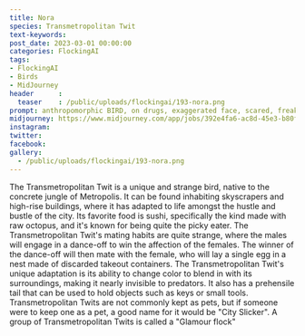 ```yaml
---
title: Nora
species: Transmetropolitan Twit
text-keywords: 
post_date: 2023-03-01 00:00:00
categories: FlockingAI
tags:
- FlockingAI
- Birds
- MidJourney 
header      :
  teaser    : /public/uploads/flockingai/193-nora.png
prompt: anthropomorphic BIRD, on drugs, exaggerated face, scared, freaking out, transmetropolitan, transhumanist , gonzo , on a white background
midjourney: https://www.midjourney.com/app/jobs/392e4fa6-ac8d-45e3-b80f-093aab4cf7f0
instagram: 
twitter: 
facebook: 
gallery: 
  - /public/uploads/flockingai/193-nora.png
---
```


The Transmetropolitan Twit is a unique and strange bird, native to the concrete jungle of Metropolis. It can be found inhabiting skyscrapers and high-rise buildings, where it has adapted to life amongst the hustle and bustle of the city. Its favorite food is sushi, specifically the kind made with raw octopus, and it's known for being quite the picky eater. The Transmetropolitan Twit's mating habits are quite strange, where the males will engage in a dance-off to win the affection of the females. The winner of the dance-off will then mate with the female, who will lay a single egg in a nest made of discarded takeout containers. The Transmetropolitan Twit's unique adaptation is its ability to change color to blend in with its surroundings, making it nearly invisible to predators. It also has a prehensile tail that can be used to hold objects such as keys or small tools. Transmetropolitan Twits are not commonly kept as pets, but if someone were to keep one as a pet, a good name for it would be "City Slicker". A group of Transmetropolitan Twits is called a "Glamour flock"